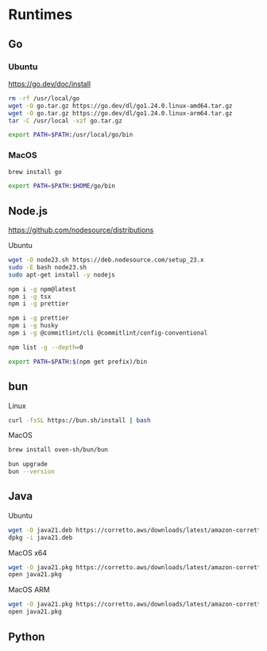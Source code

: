# Runtimes

## Go

### Ubuntu

https://go.dev/doc/install

```sh
rm -rf /usr/local/go
wget -O go.tar.gz https://go.dev/dl/go1.24.0.linux-amd64.tar.gz
wget -O go.tar.gz https://go.dev/dl/go1.24.0.linux-arm64.tar.gz
tar -C /usr/local -xzf go.tar.gz
```

```sh
export PATH=$PATH:/usr/local/go/bin
```

### MacOS

```sh
brew install go
```

```sh
export PATH=$PATH:$HOME/go/bin
```

## Node.js

https://github.com/nodesource/distributions

Ubuntu
```sh
wget -O node23.sh https://deb.nodesource.com/setup_23.x
sudo -E bash node23.sh
sudo apt-get install -y nodejs
```

```sh
npm i -g npm@latest
npm i -g tsx
npm i -g prettier
```

```sh
npm i -g prettier
npm i -g husky
npm i -g @commitlint/cli @commitlint/config-conventional
```

```sh
npm list -g --depth=0
```

```sh
export PATH=$PATH:$(npm get prefix)/bin
```

## bun

Linux
```sh
curl -fsSL https://bun.sh/install | bash
```

MacOS
```sh
brew install oven-sh/bun/bun
```

```sh
bun upgrade
bun --version
```

## Java

Ubuntu
```sh
wget -O java21.deb https://corretto.aws/downloads/latest/amazon-corretto-21-x64-linux-jdk.deb
dpkg -i java21.deb
```

MacOS x64
```sh
wget -O java21.pkg https://corretto.aws/downloads/latest/amazon-corretto-21-x64-macos-jdk.pkg
open java21.pkg
```

MacOS ARM
```sh
wget -O java21.pkg https://corretto.aws/downloads/latest/amazon-corretto-21-aarch64-macos-jdk.pkg
open java21.pkg
```

## Python
